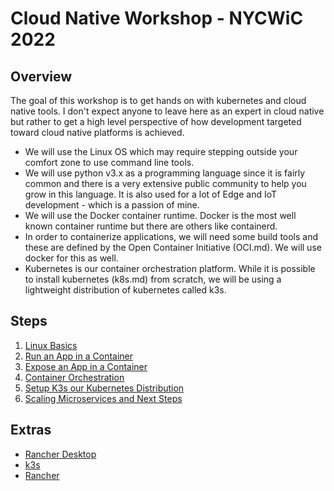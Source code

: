 # Cloud Native Workshop - NYCWiC 2022

## Overview

The goal of this workshop is to get hands on with kubernetes and cloud native tools. I don't expect anyone to leave here as an expert in cloud native but rather to get a high level perspective of how development targeted toward cloud native platforms is achieved. 

* We will use the Linux OS which may require stepping outside your comfort zone to use command line tools. 
* We will use python v3.x as a programming language since it is fairly common and there is a very extensive public community to help you grow in this language. It is also used for a lot of Edge and IoT development - which is a passion of mine. 
* We will use the Docker container runtime. Docker is the most well known container runtime but there are others like containerd. 
* In order to containerize applications, we will need some build tools and these are defined by the Open Container Initiative (OCI.md). We will use docker for this as well.
* Kubernetes is our container orchestration platform. While it is possible to install kubernetes (k8s.md) from scratch, we will be using a lightweight distribution of kubernetes called k3s.  

## Steps

1. [Linux Basics](./workshop/step01.md)
1. [Run an App in a Container](./workshop/step02.md)
1. [Expose an App in a Container](./workshop/step03.md)
1. [Container Orchestration](./workshop/step04.md)
1. [Setup K3s our Kubernetes Distribution](./workshop/step05.md)
1. [Scaling Microservices and Next Steps](./workshop/step06.md)


## Extras

* [Rancher Desktop](https://rancherdesktop.io/.md)
* [k3s](https://github.com/k3s-io/k3s.md)
* [Rancher](https://github.com/rancher/rancher.md)
